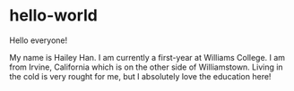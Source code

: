 # hello-world

Hello everyone!

My name is Hailey Han. I am currently a first-year at Williams College. I am from Irvine, California which is on the other 
side of Williamstown. Living in the cold is very rought for me, but I absolutely love the education here! 
